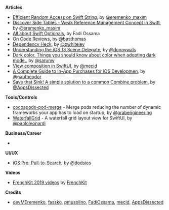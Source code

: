 
**Articles**

* [Efficient Random Access on Swift String](https://maximeremenko.com/string-random-access), by [@eremenko_maxim](https://twitter.com/eremenko_maxim)
* [Discover Side Tables - Weak Reference Management Concept in Swift](https://maximeremenko.com/swift-arc-weak-references), by [@eremenko_maxim](https://twitter.com/eremenko_maxim)
* [All about Swift Optionals](https://medium.com/@fadyossama/all-about-swift-optional-25a4a31e06f5), by Fadi Ossama
* [On Code Reviews](https://basthomas.github.io/on-code-reviews), by [@basthomas](https://www.twitter.com/basthomas)
* [Dependency Heck](https://bartstechblog.blogspot.com/2019/10/dependency-heck.html), by [@bwhiteley](https://twitter.com/bwhiteley)
* [Understanding the iOS 13 Scene Delegate](https://www.donnywals.com/understanding-the-ios-13-scene-delegate/), by [@donnywals](https://twitter.com/donnywals)
* [Dark color. Things you should know about color when adopting dark mode.](https://sarunw.com/posts/dark-color/), by [@sarunw](https://twitter.com/sarunw)
* [View composition in SwiftUI](https://mecid.github.io/2019/10/30/view-composition-in-swiftui/), by [@mecid](https://twitter.com/mecid)
* [A Complete Guide to In-App Purchases for iOS Developmen](https://www.appcoda.com/in-app-purchases-guide/), by [@gabtheodor](https://twitter.com/gabtheodor)
* [Save that Sink! A simple solution to a common Combine problem](https://www.appsdissected.com/save-sink-assign-subscriber-anycancellable/), by [@AppsDissected](https://twitter.com/AppsDissected)

**Tools/Controls**

* [cocoapods-pod-merge](https://github.com/grab/cocoapods-pod-merge) - Merge pods reducing the number of dynamic frameworks your app has to load on startup, by [@grabengineering](https://twitter.com/grabengineering)
* [WaterfallGrid](https://github.com/paololeonardi/WaterfallGrid) - A waterfall grid layout view for SwiftUI, by [@paololeonardi](https://twitter.com/paololeonardi) 

**Business/Career**

* 

**UI/UX**

* [iOS Pro: Pull-to-Search](https://edit.theappbusiness.com/ios-pro-pull-to-search-74be33b76da), by [@dodsios](https://twitter.com/dodsios)

**Videos**

* [FrenchKit 2019 videos](https://www.youtube.com/watch?v=QW3F5dbuwDc&list=PL-Wbj9VN8zDRTas7ycjZzE08zmql1DPdr) by [FrenchKit](https://twitter.com/frenchkitconf)

**Credits**

* [devMEremenko](https://github.com/devMEremenko/), [fassko](https://github.com/fassko/), [pmusolino](https://github.com/pmusolino/), [FadiOssama](https://github.com/FadiOssama), [mecid](https://github.com/mecid), [AppsDissected](https://github.com/AppsDissected)
